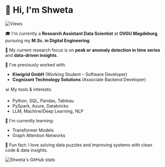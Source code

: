 
<!--
**shweta27407/shweta27407** is a ✨ _special_ ✨ repository because its `README.md` (this file) appears on your GitHub profile.

Here are some ideas to get you started:

- 🔭 I’m currently working on ...
- 🌱 I’m currently learning ...
- 👯 I’m looking to collaborate on ...
- 🤔 I’m looking for help with ...
- 💬 Ask me about ...
- 📫 How to reach me: ...
- 😄 Pronouns: ...
- ⚡ Fun fact: ...
-->

# 👋 Hi, I'm Shweta

![Views](https://komarev.com/ghpvc/?username=shweta27407&color=blue)

🎓 I'm currently a **Research Assistant Data Scientist** at **OVGU Magdeburg**, pursuing my **M.Sc. in Digital Engineering**.

🔬 My current research focus is on **peak or anomaly detection in time series** and **data-driven insights**.

💼 I’ve previously worked with:
- **Kiwigrid GmbH** (Working Student – Software Developer)
- **Cognizant Technology Solutions** (Associate Backend Developer)

📊 My tools & interests:
- Python, SQL, Pandas, Tableau
- PySpark, Azure, Databricks
- LLM, Machine/Deep Learning, NLP

🌱 I'm currently learning:
- Transformer Models
- Graph Attention Networks

💬 Fun fact: I love solving data puzzles and improving systems with clean code & data insights.


![Shweta's GitHub stats](https://github-readme-stats.vercel.app/api?username=shweta27407&show_icons=true&theme=radical)

